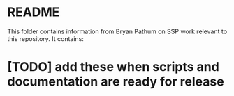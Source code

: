 # README

This folder contains information from Bryan Pathum on SSP work relevant to this repository.  It contains:

# [TODO] add these when scripts and documentation are ready for release
